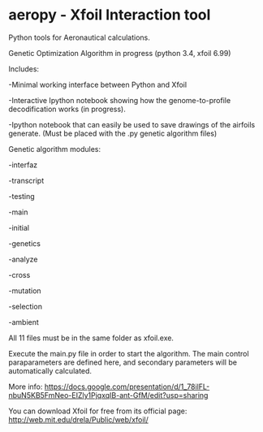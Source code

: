 aeropy - Xfoil Interaction tool
======

Python tools for Aeronautical calculations.

Genetic Optimization Algorithm in progress (python 3.4, xfoil 6.99)

Includes:

-Minimal working interface between Python and Xfoil

-Interactive Ipython notebook showing how the genome-to-profile decodification works (in progress). 

-Ipython notebook that can easily be used to save drawings of the airfoils generate. (Must be placed with the .py genetic algorithm files)

Genetic algorithm modules:

-interfaz

-transcript

-testing

-main 

-initial 

-genetics

-analyze

-cross

-mutation

-selection

-ambient

All 11 files must be in the same folder as xfoil.exe. 

Execute the main.py file in order to start the algorithm. The main control paraparameters are defined here, and secondary parameters will be automatically calculated. 



More info: 
https://docs.google.com/presentation/d/1_78ilFL-nbuN5KB5FmNeo-EIZly1PjqxqIB-ant-GfM/edit?usp=sharing

You can download Xfoil for free from its official page:
http://web.mit.edu/drela/Public/web/xfoil/
